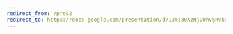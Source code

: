 ```yaml
---
redirect_from: /pres2
redirect_to: https://docs.google.com/presentation/d/1Jmj30XzNjOUhVSRVkS1uomIfe4L1zfKo/edit?usp=sharing&ouid=106628269166481436037&rtpof=true&sd=true
---
```

